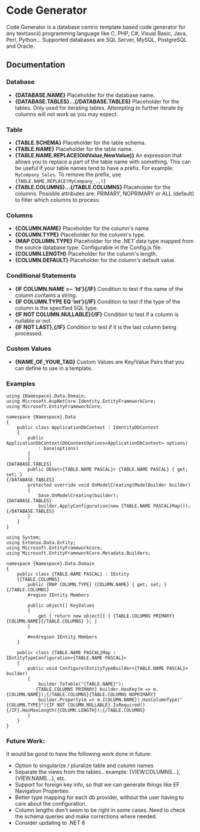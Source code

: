 Code Generator
==============

Code Generator is a database centric template based code generator for any text(ascii) programming language like C, PHP, C#, Visual Basic, Java, Perl, Python… Supported databases are SQL Server, MySQL, PostgreSQL and Oracle.

## Documentation
### Database

- **{DATABASE.NAME}**
Placeholder for the database name.
- **{DATABASE.TABLES}…{/DATABASE.TABLES}**
Placeholder for the tables. Only used for iterating tables. Attempting to further iterate by columns will not work as you may expect.

### Table

- **{TABLE.SCHEMA}**
Placeholder for the table schema.
- **{TABLE.NAME}**
Placeholder for the table name.
- **{TABLE.NAME.REPLACE(OldValue,NewValue)}**
An expression that allows you to replace a part of the table name with something. This can be useful if your table names tend to have a prefix. For example: `MyCompany_Sales`. To remove the prefix, use `{TABLE.NAME.REPLACE(MyCompany_.,)}`
- **{TABLE.COLUMNS}…{/TABLE.COLUMNS}**
Placeholder for the columns. Posisble attributes are: PRIMARY, NOPRIMARY or ALL (default) to filter which columns to process.

### Columns

- **{COLUMN.NAME}**
Placeholder for the column's name.
- **{COLUMN.TYPE}**
Placeholder for the column's type.
- **{MAP COLUMN.TYPE}**
Placeholder for the .NET data type mapped from the source database type. Configurable in the Config.js file.
- **{COLUMN.LENGTH}**
Placeholder for the column's length.
- **{COLUMN.DEFAULT}**
Placeholder for the column's default value.

### Conditional Statements

- **{IF COLUMN.NAME =~ ‘Id’}{/IF}**
Condition to test if the name of the column contains a string.
- **{IF COLUMN.TYPE EQ ‘int’}{/IF}**
Condition to test if the type of the column is the specified SQL type.
- **{IF NOT COLUMN.NULLABLE}{/IF}**
Condition to test if a column is nullable or not.
- **{IF NOT LAST},{/IF}**
Condition to test if it is the last column being processed.

### Custom Values

- **{NAME_OF_YOUR_TAG}**
Custom Values are Key/Value Pairs that you can define to use in a template.

### Examples

```
using {Namespace}.Data.Domain;
using Microsoft.AspNetCore.Identity.EntityFrameworkCore;
using Microsoft.EntityFrameworkCore;

namespace {Namespace}.Data
{
    public class ApplicationDbContext : IdentityDbContext
    {
        public ApplicationDbContext(DbContextOptions<ApplicationDbContext> options)
            : base(options)
        {
        }
{DATABASE.TABLES}
        public DbSet<{TABLE.NAME PASCAL}> {TABLE.NAME PASCAL} { get; set; }
{/DATABASE.TABLES}
        protected override void OnModelCreating(ModelBuilder builder)
        {
            base.OnModelCreating(builder);
{DATABASE.TABLES}
            builder.ApplyConfiguration(new {TABLE.NAME PASCAL}Map());{/DATABASE.TABLES}
        }
    }
}
```


```
using System;
using Extenso.Data.Entity;
using Microsoft.EntityFrameworkCore;
using Microsoft.EntityFrameworkCore.Metadata.Builders;

namespace {Namespace}.Data.Domain
{
    public class {TABLE.NAME PASCAL} : IEntity
    {{TABLE.COLUMNS}
        public {MAP COLUMN.TYPE} {COLUMN.NAME} { get; set; }
{/TABLE.COLUMNS}
        #region IEntity Members

        public object[] KeyValues
        {
            get { return new object[] { {TABLE.COLUMNS PRIMARY}{COLUMN.NAME}{/TABLE.COLUMNS} }; }
        }

        #endregion IEntity Members
    }

    public class {TABLE.NAME PASCAL}Map : IEntityTypeConfiguration<{TABLE.NAME PASCAL}>
    {
        public void Configure(EntityTypeBuilder<{TABLE.NAME PASCAL}> builder)
        {
            builder.ToTable("{TABLE.NAME}");
           {TABLE.COLUMNS PRIMARY} builder.HasKey(m => m.{COLUMN.NAME});{/TABLE.COLUMNS}{TABLE.COLUMNS NOPRIMARY}
            builder.Property(m => m.{COLUMN.NAME}).HasColumnType("{COLUMN.TYPE}"){IF NOT COLUMN.NULLABLE}.IsRequired(){/IF}.HasMaxLength({COLUMN.LENGTH});{/TABLE.COLUMNS}
        }
    }
}
```

### Future Work:

It would be good to have the following work done in future:

- Option to singularize / pluralize table and column names
- Separate the views from the tables.. example: {VIEW.COLUMNS…}, {VIEW.NAME…}, etc.
- Support for foreign key info, so that we can generate things like EF Navigation Properties
- Better type mapping for each db provider, without the user having to care about the configuration.
- Column lengths don't seem to be right in some cases. Need to check the schema queries and make corrections where needed.
- Consider updating to .NET 6